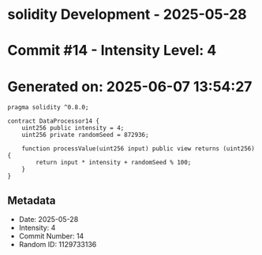 ﻿# solidity Development - 2025-05-28
# Commit #14 - Intensity Level: 4
# Generated on: 2025-06-07 13:54:27
```solidity
pragma solidity ^0.8.0;

contract DataProcessor14 {
    uint256 public intensity = 4;
    uint256 private randomSeed = 872936;

    function processValue(uint256 input) public view returns (uint256) {
        return input * intensity + randomSeed % 100;
    }
}
```
## Metadata
- Date: 2025-05-28
- Intensity: 4
- Commit Number: 14
- Random ID: 1129733136
